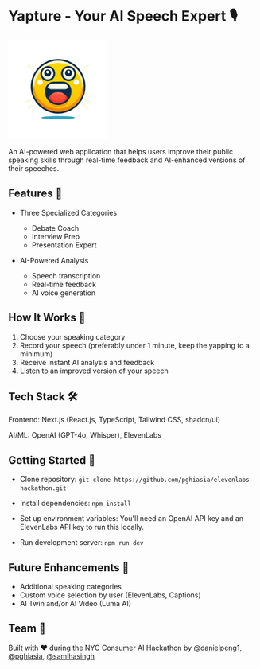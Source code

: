 # Yapture - Your AI Speech Expert 🎙️
<img src="./public/yapture.png" alt="Yapture Logo" width="200" height="200">

An AI-powered web application that helps users improve their public speaking skills through real-time feedback and AI-enhanced versions of their speeches.

## Features 🌟
- Three Specialized Categories
  - Debate Coach
  - Interview Prep
  - Presentation Expert

- AI-Powered Analysis
  - Speech transcription
  - Real-time feedback
  - AI voice generation

## How It Works 🔄
1. Choose your speaking category
2. Record your speech (preferably under 1 minute, keep the yapping to a minimum)
3. Receive instant AI analysis and feedback
4. Listen to an improved version of your speech

## Tech Stack 🛠️
Frontend: Next.js (React.js, TypeScript, Tailwind CSS, shadcn/ui)

AI/ML: OpenAI (GPT-4o, Whisper), ElevenLabs

## Getting Started 🚀
- Clone repository:
```git clone https://github.com/pghiasia/elevenlabs-hackathon.git```  

- Install dependencies:
```npm install```

- Set up environment variables: You'll need an OpenAI API key and an ElevenLabs API key to run this locally.

- Run development server:
```npm run dev```

## Future Enhancements 🔮
- Additional speaking categories
- Custom voice selection by user (ElevenLabs, Captions)
- AI Twin and/or AI Video (Luma AI)

## Team 👥
Built with ❤️ during the NYC Consumer AI Hackathon by [@danielpeng1](https://github.com/danielpeng1), [@pghiasia](https://github.com/pghiasia), [@samihasingh](https://github.com/samihasingh)
